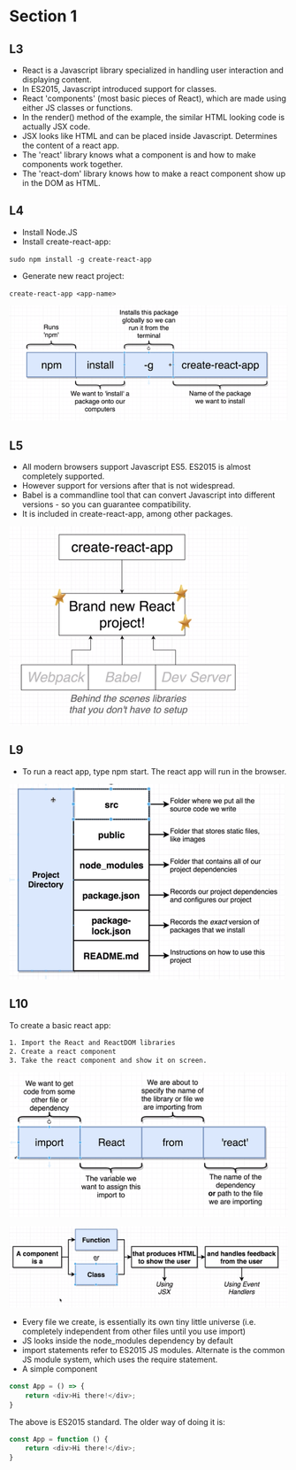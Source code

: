 # Section 1

## L3

- React is a Javascript library specialized in handling user interaction and displaying content.
- In ES2015, Javascript introduced support for classes.
- React 'components' (most basic pieces of React), which are made using either JS classes or functions.
- In the render() method of the example, the similar HTML looking code is actually JSX code.
- JSX looks like HTML and can be placed inside Javascript. Determines the content of a react app.
- The 'react' library knows what a component is and how to make components work together.
- The 'react-dom' library knows how to make a react component show up in the DOM as HTML.

## L4

- Install Node.JS
- Install create-react-app:

`sudo npm install -g create-react-app`

- Generate new react project:

`create-react-app <app-name>`

![Create React App Installation](./npm-create-react-app.PNG)

## L5

- All modern browsers support Javascript ES5. ES2015 is almost completely supported.
- However support for versions after that is not widespread.
- Babel is a commandline tool that can convert Javascript into different versions - so you can guarantee compatibility.
- It is included in create-react-app, among other packages.

![Dependencies in a react project](./dependencies-new-react-project.PNG)

## L9

- To run a react app, type npm start. The react app will run in the browser.

![Project Structure of Create React App](./project-dir-structure.PNG)

## L10

To create a basic react app:

    1. Import the React and ReactDOM libraries
    2. Create a react component
    3. Take the react component and show it on screen.

![Breakdown of import statement](./import-statement.PNG)

![What a React component is](./what-a-react-component-is.PNG)

- Every file we create, is essentially its own tiny little universe (i.e. completely independent from other files until you use import)
- JS looks inside the node_modules dependency by default 
- import statements refer to ES2015 JS modules. Alternate is the common JS module system, which uses the require statement.
- A simple component

```javascript
const App = () => {
    return <div>Hi there!</div>;
}
```

The above is ES2015 standard. The older way of doing it is:

```javascript
const App = function () {
    return <div>Hi there!</div>;
}
```
